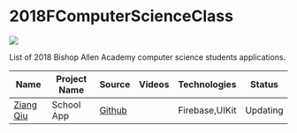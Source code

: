 # 2018FComputerScienceClass

![](https://github.com/BishopAllenAcademy/school/blob/master/school/Assets.xcassets/AppIcon.appiconset/Icon-60%403x.png)

List of 2018 Bishop Allen Academy computer science students applications.

| Name | Project Name | Source |    Videos    | Technologies | Status |
|------|--------------|--------|--------------|--------------|--------|
|[Ziang Qiu](https://www.github.com/andyshome)| School App | [Github](https://github.com/BishopAllenAcademy/school)| | Firebase,UIKit| Updating| 

